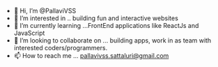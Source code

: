- 👋 Hi, I’m @PallaviVSS
- 👀 I’m interested in .. building fun and interactive websites 
- 🌱 I’m currently learning ...FrontEnd applications like ReactJs and JavaScript
- 💞️ I’m looking to collaborate on ... building apps, work in as team with interested coders/programmers.
- 📫 How to reach me ... pallavivss.sattaluri@gmail.com

<!---
PallaviVSS/PallaviVSS is a ✨ special ✨ repository because its `README.md` (this file) appears on your GitHub profile.
You can click the Preview link to take a look at your changes.
--->
